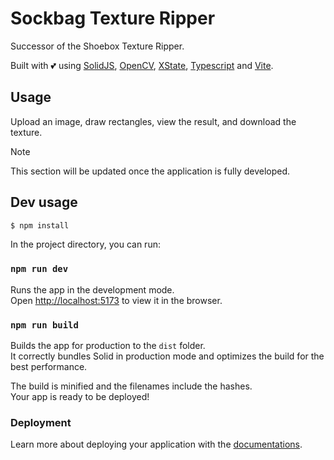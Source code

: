 # Sockbag Texture Ripper

Successor of the Shoebox Texture Ripper.

Built with 💕 using [SolidJS](https://docs.solidjs.com), [OpenCV](https://github.com/TechStark/opencv-js), [XState](https://stately.ai/docs), [Typescript](https://www.typescriptlang.org/) and [Vite](https://vitejs.dev/).

## Usage
Upload an image, draw rectangles, view the result, and download the texture.

> [!NOTE]
> This section will be updated once the application is fully developed.

## Dev usage
```bash
$ npm install
```

In the project directory, you can run:

### `npm run dev`
Runs the app in the development mode.<br>
Open [http://localhost:5173](http://localhost:5173) to view it in the browser.

### `npm run build`
Builds the app for production to the `dist` folder.<br>
It correctly bundles Solid in production mode and optimizes the build for the best performance.

The build is minified and the filenames include the hashes.<br>
Your app is ready to be deployed!

### Deployment
Learn more about deploying your application with the [documentations](https://vitejs.dev/guide/static-deploy.html).

